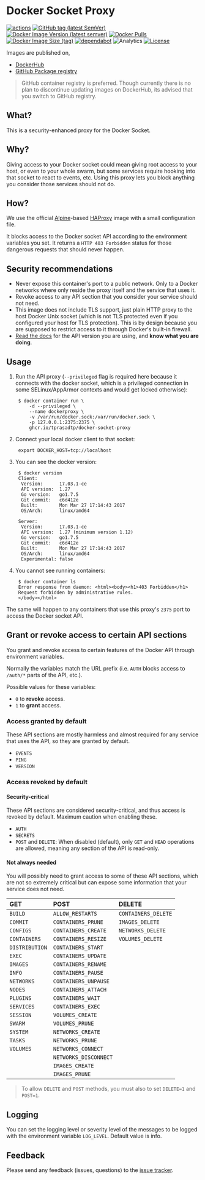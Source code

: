 # Docker Socket Proxy

[![actions](https://github.com/tprasadtp/docker-socket-proxy/workflows/build/badge.svg)](https://github.com/tprasadtp/docker-socket-proxy/actions?workflow=build)
[![GitHub tag (latest SemVer)](https://img.shields.io/github/v/tag/tprasadtp/docker-socket-proxy?label=version&logo=github&sort=semver)][releases]
[![Docker Image Version (latest semver)](https://img.shields.io/docker/v/tprasadtp/docker-socket-proxy?color=0db7ed&label=hub.docker.com&logo=docker&logoColor=0db7ed&sort=semver)][dockerhub]
[![Docker Pulls](https://img.shields.io/docker/pulls/tprasadtp/docker-socket-proxy?color=0db7ed&label=hub.docker.com&logo=docker&logoColor=0db7ed)][dockerhub]
[![Docker Image Size (tag)](https://img.shields.io/docker/image-size/tprasadtp/docker-socket-proxy/latest?color=0db7ed&label=size&logo=docker&logoColor=0db7ed)][dockerhub]
[![dependabot](https://api.dependabot.com/badges/status?host=github&repo=tprasadtp/docker-socket-proxy)](https://app.dependabot.com)
![Analytics](https://ga-beacon.prasadt.com/UA-101760811-3/github/docker-socket-proxy?pink&useReferer)
[![License](https://img.shields.io/github/license/tprasadtp/docker-socket-proxy?color=ee70a6&logo=adobe-acrobat-reader&logoColor=ee70a6)](https://github.com/tprasadtp/docker-socket-proxy/blob/master/LICENSE)

Images are published on,

- [DockerHub][dockerhub]
- [GitHub Package registry][ghcr]

> GitHub container registry is preferred. Though currently there is no plan to discontinue updating images on DockerHub, its advised that you switch to GitHub registry.

## What?

This is a security-enhanced proxy for the Docker Socket.

## Why?

Giving access to your Docker socket could mean giving root access to your host,
or even to your whole swarm, but some services require hooking into that socket
to react to events, etc. Using this proxy lets you block anything you consider
those services should not do.

## How?

We use the official [Alpine][]-based [HAProxy][] image with a small
configuration file.

It blocks access to the Docker socket API according to the environment
variables you set. It returns a `HTTP 403 Forbidden` status for those dangerous
requests that should never happen.

## Security recommendations

- Never expose this container's port to a public network. Only to a Docker
  networks where only reside the proxy itself and the service that uses it.
- Revoke access to any API section that you consider your service should not
  need.
- This image does not include TLS support, just plain HTTP proxy to the host
  Docker Unix socket (which is not TLS protected even if you configured your
  host for TLS protection). This is by design because you are supposed to
  restrict access to it through Docker's built-in firewall.
- [Read the docs](#suppported-api-versions) for the API version you are using,
  and **know what you are doing**.

## Usage

1. Run the API proxy (`--privileged` flag is required here because it connects with the docker socket, which is a privileged connection in some SELinux/AppArmor contexts and would get locked otherwise):

        $ docker container run \
            -d --privileged \
            --name dockerproxy \
            -v /var/run/docker.sock:/var/run/docker.sock \
            -p 127.0.0.1:2375:2375 \
            ghcr.io/tprasadtp/docker-socket-proxy

1. Connect your local docker client to that socket:

        export DOCKER_HOST=tcp://localhost

1. You can see the docker version:

        $ docker version
        Client:
         Version:      17.03.1-ce
         API version:  1.27
         Go version:   go1.7.5
         Git commit:   c6d412e
         Built:        Mon Mar 27 17:14:43 2017
         OS/Arch:      linux/amd64

        Server:
         Version:      17.03.1-ce
         API version:  1.27 (minimum version 1.12)
         Go version:   go1.7.5
         Git commit:   c6d412e
         Built:        Mon Mar 27 17:14:43 2017
         OS/Arch:      linux/amd64
         Experimental: false

1. You cannot see running containers:

        $ docker container ls
        Error response from daemon: <html><body><h1>403 Forbidden</h1>
        Request forbidden by administrative rules.
        </body></html>

The same will happen to any containers that use this proxy's `2375` port to
access the Docker socket API.

## Grant or revoke access to certain API sections

You grant and revoke access to certain features of the Docker API through
environment variables.

Normally the variables match the URL prefix (i.e. `AUTH` blocks access to
`/auth/*` parts of the API, etc.).

Possible values for these variables:

- `0` to **revoke** access.
- `1` to **grant** access.

### Access granted by default

These API sections are mostly harmless and almost required for any service that
uses the API, so they are granted by default.

- `EVENTS`
- `PING`
- `VERSION`

### Access revoked by default

#### Security-critical

These API sections are considered security-critical, and thus access is revoked
by default. Maximum caution when enabling these.

- `AUTH`
- `SECRETS`
- `POST` and `DELETE`: When disabled (default), only `GET` and `HEAD` operations are allowed, meaning
  any section of the API is read-only.

#### Not always needed

You will possibly need to grant access to some of these API sections, which are
not so extremely critical but can expose some information that your service
does not need.

| GET            | POST                  | DELETE              |
|:---------------|:----------------------|:--------------------|
| `BUILD`        | `ALLOW_RESTARTS`      | `CONTAINERS_DELETE` |
| `COMMIT`       | `CONTAINERS_PRUNE`    | `IMAGES_DELETE`     |
| `CONFIGS`      | `CONTAINERS_CREATE`   | `NETWORKS_DELETE`   |
| `CONTAINERS`   | `CONTAINERS_RESIZE`   | `VOLUMES_DELETE`    |
| `DISTRIBUTION` | `CONTAINERS_START`    |                     |
| `EXEC`         | `CONTAINERS_UPDATE`   |                     |
| `IMAGES`       | `CONTAINERS_RENAME`   |                     |
| `INFO`         | `CONTAINERS_PAUSE`    |                     |
| `NETWORKS`     | `CONTAINERS_UNPAUSE`  |                     |
| `NODES`        | `CONTAINERS_ATTACH`   |                     |
| `PLUGINS`      | `CONTAINERS_WAIT`     |                     |
| `SERVICES`     | `CONTAINERS_EXEC`     |                     |
| `SESSION`      | `VOLUMES_CREATE`      |                     |
| `SWARM`        | `VOLUMES_PRUNE`       |                     |
| `SYSTEM`       | `NETWORKS_CREATE`     |                     |
| `TASKS`        | `NETWORKS_PRUNE`      |                     |
| `VOLUMES`      | `NETWORKS_CONNECT`    |                     |
|                | `NETWORKS_DISCONNECT` |                     |
|                | `IMAGES_CREATE`       |                     |
|                | `IMAGES_PRUNE`        |                     |

> To allow `DELETE` and `POST` methods, you must also to set `DELETE=1` and `POST=1`.

## Logging

You can set the logging level or severity level of the messages to be logged with the
environment variable `LOG_LEVEL`. Default value is info.

## Feedback

Please send any feedback (issues, questions) to the [issue tracker][issues].

[Alpine]: https://alpinelinux.org/
[HAProxy]: http://www.haproxy.org/
[issues]: https://github.com/tprasadtp/docker-socket-proxy/issues
[ghcr]: https://github.com/users/tprasadtp/packages/container/package/docker-socket-proxy
[dockerhub]: https://hub.docker.com/r/tprasadtp/docker-socket-proxy
[releases]: https://github.com/tprasadtp/docker-socket-proxy/releases/latest
